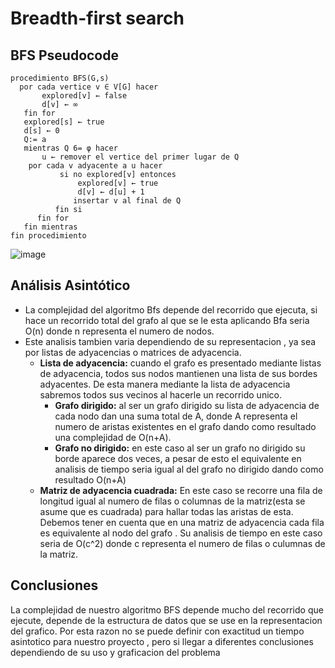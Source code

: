 # Breadth-first search
   ## BFS Pseudocode
``` [python]
procedimiento BFS(G,s)
  por cada vertice v ∈ V[G] hacer
       explored[v] ← false
       d[v] ← ∞
   fin for
   explored[s] ← true
   d[s] ← 0
   Q:= a 
   mientras Q 6= φ hacer
       u ← remover el vertice del primer lugar de Q
    por cada v adyacente a u hacer
           si no explored[v] entonces
               explored[v] ← true
               d[v] ← d[u] + 1
              insertar v al final de Q
          fin si
      fin for
   fin mientras
fin procedimiento
``` 
![image](https://user-images.githubusercontent.com/66757138/135741211-afa3c31d-0a50-4f08-9ab6-39837fc0eacb.png)

  ## Análisis Asintótico
- La complejidad del algoritmo Bfs depende del recorrido que ejecuta, si hace un recorrido total del grafo al que se le esta aplicando Bfa seria O(n) donde n representa el numero   de nodos.
 - Este analisis tambien varia dependiendo de su representacion , ya sea por listas de adyacencias o matrices de adyacencia.
     - **Lista de adyacencia:** cuando el grafo es presentado mediante listas de adyacencia, todos sus nodos mantienen una lista de sus bordes adyacentes. De esta manera mediante la lista de adyacencia sabremos todos sus vecinos al hacerle un recorrido unico.
          - **Grafo dirigido:** al ser un grafo dirigido su lista de adyacencia de cada nodo dan una suma total de A, donde A representa el numero de aristas existentes en el grafo dando como resultado una complejidad de O(n+A).
          - **Grafo no dirigido:** en este caso al ser un grafo no dirigido  su borde aparece dos veces, a pesar de esto el equivalente en analisis de tiempo seria igual al del grafo no dirigido dando como resultado O(n+A)
     - **Matriz de adyacencia cuadrada:** En este caso se recorre una fila  de longitud igual al numero de filas o columnas de la matriz(esta se asume que es cuadrada) para hallar todas las aristas de esta. Debemos tener en cuenta que  en una matriz de adyacencia cada fila es equivalente al nodo del grafo . Su analisis de tiempo en este caso seria de O(c^2) donde c representa el numero de filas o culumnas de la matriz.
 ## Conclusiones
 La complejidad de nuestro algoritmo BFS depende mucho del recorrido que ejecute, depende de la estructura de datos que se use en la representacion del grafico. Por esta razon no se puede definir con exactitud un tiempo asintotico para nuestro proyecto , pero si llegar a diferentes conclusiones dependiendo de su uso y graficacion del problema
